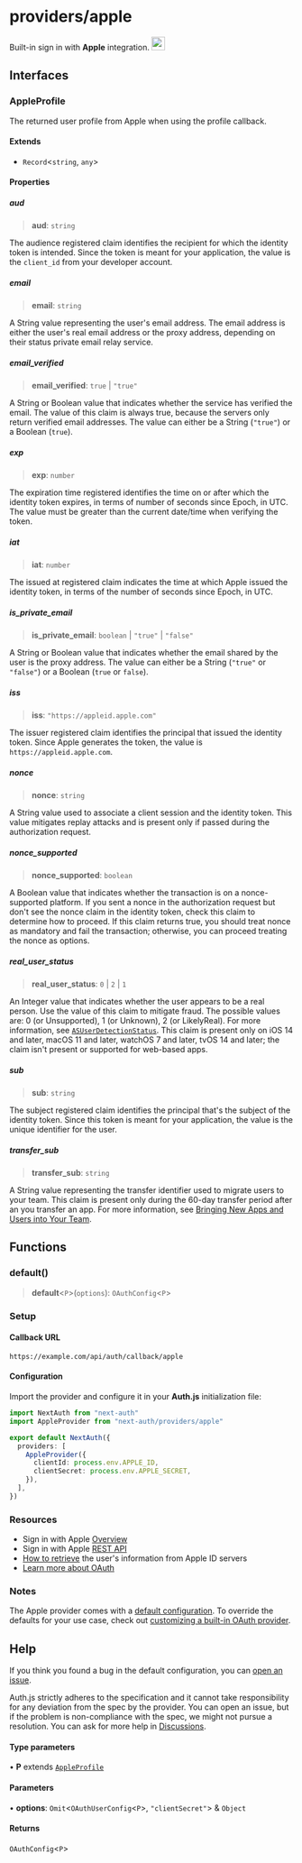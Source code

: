 # providers/apple

<div style={{display: "flex", justifyContent: "space-between", alignItems: "center"}}>
<span style={{fontSize: "1.35rem" }}>
 Built-in sign in with <b>Apple</b> integration.
</span>
<a href="https://apple.com" style={{backgroundColor: "black", padding: "12px", borderRadius: "100%" }}>
  <img style={{display: "block"}} src="https://authjs.dev/img/providers/apple.svg" width="24"/>
</a>
</div>

## Interfaces

### AppleProfile

The returned user profile from Apple when using the profile callback.

#### Extends

- `Record`\<`string`, `any`\>

#### Properties

##### aud

> **aud**: `string`

The audience registered claim identifies the recipient for which the identity token is intended.
Since the token is meant for your application, the value is the `client_id` from your developer account.

##### email

> **email**: `string`

A String value representing the user's email address.
The email address is either the user's real email address or the proxy address,
depending on their status private email relay service.

##### email\_verified

> **email\_verified**: `true` \| `"true"`

A String or Boolean value that indicates whether the service has verified the email.
The value of this claim is always true, because the servers only return verified email addresses.
The value can either be a String (`"true"`) or a Boolean (`true`).

##### exp

> **exp**: `number`

The expiration time registered identifies the time on or after which the identity token expires,
in terms of number of seconds since Epoch, in UTC.
The value must be greater than the current date/time when verifying the token.

##### iat

> **iat**: `number`

The issued at registered claim indicates the time at which Apple issued the identity token,
in terms of the number of seconds since Epoch, in UTC.

##### is\_private\_email

> **is\_private\_email**: `boolean` \| `"true"` \| `"false"`

A String or Boolean value that indicates whether the email shared by the user is the proxy address.
The value can either be a String (`"true"` or `"false"`) or a Boolean (`true` or `false`).

##### iss

> **iss**: `"https://appleid.apple.com"`

The issuer registered claim identifies the principal that issued the identity token.
Since Apple generates the token, the value is `https://appleid.apple.com`.

##### nonce

> **nonce**: `string`

A String value used to associate a client session and the identity token.
This value mitigates replay attacks and is present only if passed during the authorization request.

##### nonce\_supported

> **nonce\_supported**: `boolean`

A Boolean value that indicates whether the transaction is on a nonce-supported platform.
If you sent a nonce in the authorization request but don't see the nonce claim in the identity token,
check this claim to determine how to proceed.
If this claim returns true, you should treat nonce as mandatory and fail the transaction;
otherwise, you can proceed treating the nonce as options.

##### real\_user\_status

> **real\_user\_status**: `0` \| `2` \| `1`

An Integer value that indicates whether the user appears to be a real person.
Use the value of this claim to mitigate fraud. The possible values are: 0 (or Unsupported), 1 (or Unknown), 2 (or LikelyReal).
For more information, see [`ASUserDetectionStatus`](https://developer.apple.com/documentation/authenticationservices/asuserdetectionstatus).
This claim is present only on iOS 14 and later, macOS 11 and later, watchOS 7 and later, tvOS 14 and later;
the claim isn't present or supported for web-based apps.

##### sub

> **sub**: `string`

The subject registered claim identifies the principal that's the subject of the identity token.
Since this token is meant for your application, the value is the unique identifier for the user.

##### transfer\_sub

> **transfer\_sub**: `string`

A String value representing the transfer identifier used to migrate users to your team.
This claim is present only during the 60-day transfer period after an you transfer an app.
For more information, see [Bringing New Apps and Users into Your Team](https://developer.apple.com/documentation/sign_in_with_apple/bringing_new_apps_and_users_into_your_team).

## Functions

### default()

> **default**\<`P`\>(`options`): `OAuthConfig`\<`P`\>

### Setup

#### Callback URL
```
https://example.com/api/auth/callback/apple
```

#### Configuration

Import the provider and configure it in your **Auth.js** initialization file:

```ts title="pages/api/auth/[...nextauth].ts"
import NextAuth from "next-auth"
import AppleProvider from "next-auth/providers/apple"

export default NextAuth({
  providers: [
    AppleProvider({
      clientId: process.env.APPLE_ID,
      clientSecret: process.env.APPLE_SECRET,
    }),
  ],
})
```

### Resources

- Sign in with Apple [Overview](https://developer.apple.com/sign-in-with-apple/get-started/)
- Sign in with Apple [REST API](https://developer.apple.com/documentation/sign_in_with_apple/sign_in_with_apple_rest_api)
- [How to retrieve](https://developer.apple.com/documentation/sign_in_with_apple/sign_in_with_apple_rest_api/authenticating_users_with_sign_in_with_apple#3383773) the user's information from Apple ID servers
- [Learn more about OAuth](https://authjs.dev/concepts/oauth)

### Notes

The Apple provider comes with a [default configuration](https://github.com/nextauthjs/next-auth/blob/main/packages/core/src/providers/apple.ts). To override the defaults for your use case, check out [customizing a built-in OAuth provider](https://authjs.dev/guides/providers/custom-provider#override-default-options).

## Help

If you think you found a bug in the default configuration, you can [open an issue](https://authjs.dev/new/provider-issue).

Auth.js strictly adheres to the specification and it cannot take responsibility for any deviation from
the spec by the provider. You can open an issue, but if the problem is non-compliance with the spec,
we might not pursue a resolution. You can ask for more help in [Discussions](https://authjs.dev/new/github-discussions).

#### Type parameters

• **P** extends [`AppleProfile`](apple.md#appleprofile)

#### Parameters

• **options**: `Omit`\<`OAuthUserConfig`\<`P`\>, `"clientSecret"`\> & `Object`

#### Returns

`OAuthConfig`\<`P`\>
